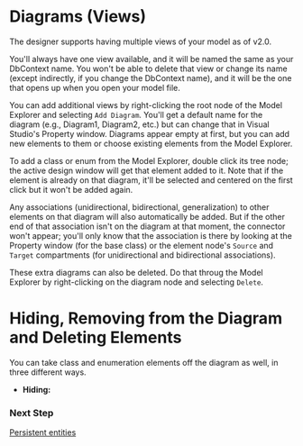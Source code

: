 # Diagrams (Views) 

The designer supports having multiple views of your model as of v2.0.

You'll always have one view available, and it will be named the same as your DbContext name. You won't be able to delete that view or change its
name (except indirectly, if you change the DbContext name), and it will be the one that opens up when you open your model file.

You can add additional views by right-clicking the root node of the Model Explorer and selecting `Add Diagram`. You'll get a default
name for the diagram (e.g., Diagram1, Diagram2, etc.) but can change that in Visual Studio's Property window. Diagrams appear
empty at first, but you can add new elements to them or choose existing elements from the Model Explorer.

To add a class or enum from the Model Explorer, double click its tree node; the active design window will get that
element added to it. Note that if the element is already on that diagram, it'll be selected and centered on the first
click but it won't be added again.

Any associations (unidirectional, bidirectional, generalization) to other elements on that diagram will 
also automatically be added. But if the other end of that association isn't on the diagram at that moment,
the connector won't appear; you'll only know that the association is there by looking at the Property window
(for the base class) or the element node's `Source` and `Target` compartments (for unidirectional and bidirectional associations).

These extra diagrams can also be deleted. Do that throug the Model Explorer by right-clicking on the diagram
node and selecting `Delete`.

# Hiding, Removing from the Diagram and Deleting Elements

You can take class and enumeration elements off the diagram as well, in three different ways.

- **Hiding:** 

### Next Step 
[Persistent entities](Entities)


